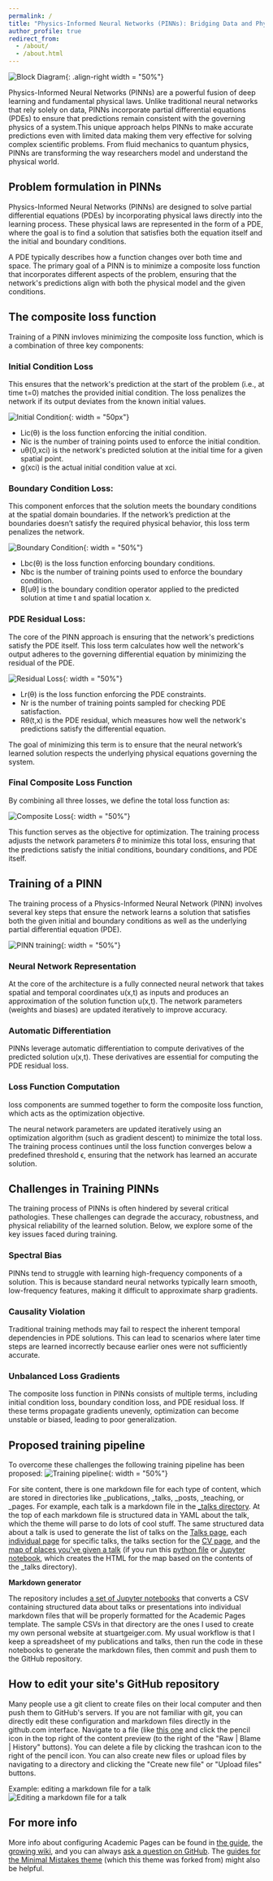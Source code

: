 ```yaml
---
permalink: /
title: "Physics-Informed Neural Networks (PINNs): Bridging Data and Physical Laws"
author_profile: true
redirect_from: 
  - /about/
  - /about.html
---
```

![Block Diagram](/images/PINN-diagram.png){: .align-right width = "50%"}

Physics-Informed Neural Networks (PINNs) are a powerful fusion of deep learning and fundamental physical laws. Unlike traditional neural networks that rely solely on data, PINNs incorporate partial differential equations (PDEs) to ensure that predictions remain consistent with the governing physics of a system.This unique approach helps PINNs to make accurate predictions even with limited data making them very effective for solving complex scientific problems. From fluid mechanics to quantum physics, PINNs are transforming the way researchers model and understand the physical world.

Problem formulation in PINNs
------
Physics-Informed Neural Networks (PINNs) are designed to solve partial differential equations (PDEs) by incorporating physical laws directly into the learning process. These physical laws are represented in the form of a PDE, where the goal is to find a solution that satisfies both the equation itself and the initial and boundary conditions.

A PDE typically describes how a function changes over both time and space. The primary goal of a PINN is to minimize a composite loss function that incorporates different aspects of the problem, ensuring that the network's predictions align with both the physical model and the given conditions.

The composite loss function
------
Training of a PINN invloves minimizing the composite loss function, which is a combination of three key components:

### Initial Condition Loss

 This ensures that the network's prediction at the start of the problem (i.e., at time t=0) matches the provided initial condition. The loss penalizes the network if its output deviates from the known initial values.

![Initial Condition](/images/initialLoss.png){: width = "50px"}

  - Lic(θ) is the loss function enforcing the initial condition.
  - Nic is the number of training points used to enforce the initial condition.
  - uθ(0,xci) is the network's predicted solution at the initial time for a given spatial point.
  - g(xci) is the actual initial condition value at xci.
​

### Boundary Condition Loss: 

This component enforces that the solution meets the boundary conditions at the spatial domain boundaries. If the network’s prediction at the boundaries doesn’t satisfy the required physical behavior, this loss term penalizes the network.

![Boundary Condition](/images/Boundloss.png){: width = "50%"}

  - Lbc(θ) is the loss function enforcing boundary conditions.
  - Nbc is the number of training points used to enforce the boundary condition.
  - B[uθ] is the boundary condition operator applied to the predicted solution at time t and spatial location x.

### PDE Residual Loss: 
The core of the PINN approach is ensuring that the network's predictions satisfy the PDE itself. This loss term calculates how well the network's output adheres to the governing differential equation by minimizing the residual of the PDE.

![Residual Loss](/images/resloss.png){: width = "50%"}

  - Lr(θ) is the loss function enforcing the PDE constraints.
  - Nr is the number of training points sampled for checking PDE satisfaction.
  - Rθ(t,x) is the PDE residual, which measures how well the network's predictions satisfy the differential equation.

The goal of minimizing this term is to ensure that the neural network’s learned solution respects the underlying physical equations governing the system.

### Final Composite Loss Function

By combining all three losses, we define the total loss function as:

![Composite Loss](/images/comploss.png){: width = "50%"}

This function serves as the objective for optimization. The training process adjusts the network parameters 𝜃 to minimize this total loss, ensuring that the predictions satisfy the initial
conditions, boundary conditions, and PDE itself.


Training of a PINN
------
The training process of a Physics-Informed Neural Network (PINN) involves several key steps that ensure the network learns a solution that satisfies both the given initial and boundary conditions as well as the underlying partial differential equation (PDE). 

![PINN training](/images/PINNtr.png){: width = "50%"}

### Neural Network Representation
At the core of the architecture is a fully connected neural network that takes spatial and temporal coordinates u(x,t) as inputs and produces an approximation of the solution function u(x,t). The network parameters (weights and biases) are updated iteratively to improve accuracy.

### Automatic Differentiation
PINNs leverage automatic differentiation to compute derivatives of the predicted solution u(x,t). These derivatives are essential for computing the PDE residual loss.

### Loss Function Computation
loss components are summed together to form the composite loss function, which acts as the optimization objective.

The neural network parameters are updated iteratively using an optimization algorithm (such as gradient descent) to minimize the total loss. The training process continues until the loss function converges below a predefined threshold ϵ, ensuring that the network has learned an accurate solution.


Challenges in Training PINNs
------
The training process of PINNs is often hindered by several critical pathologies. These challenges can degrade the accuracy, robustness, and physical reliability of the learned solution. Below, we explore some of the key issues faced during training.

### Spectral Bias
PINNs tend to struggle with learning high-frequency components of a solution. This is because standard neural networks typically learn smooth, low-frequency features, making it difficult to approximate sharp gradients.

### Causality Violation
Traditional training methods may fail to respect the inherent temporal dependencies in PDE solutions. This can lead to scenarios where later time steps are learned incorrectly because earlier ones were not sufficiently accurate.

### Unbalanced Loss Gradients
The composite loss function in PINNs consists of multiple terms, including initial condition loss, boundary condition loss, and PDE residual loss. If these terms propagate gradients unevenly, optimization can become unstable or biased, leading to poor generalization.

Proposed training pipeline
------
To overcome these challenges the following training pipeline has been proposed:
![Training pipeline](/images/TrPipeline.png){: width = "50%"}


For site content, there is one markdown file for each type of content, which are stored in directories like _publications, _talks, _posts, _teaching, or _pages. For example, each talk is a markdown file in the [_talks directory](https://github.com/academicpages/academicpages.github.io/tree/master/_talks). At the top of each markdown file is structured data in YAML about the talk, which the theme will parse to do lots of cool stuff. The same structured data about a talk is used to generate the list of talks on the [Talks page](https://academicpages.github.io/talks), each [individual page](https://academicpages.github.io/talks/2012-03-01-talk-1) for specific talks, the talks section for the [CV page](https://academicpages.github.io/cv), and the [map of places you've given a talk](https://academicpages.github.io/talkmap.html) (if you run this [python file](https://github.com/academicpages/academicpages.github.io/blob/master/talkmap.py) or [Jupyter notebook](https://github.com/academicpages/academicpages.github.io/blob/master/talkmap.ipynb), which creates the HTML for the map based on the contents of the _talks directory).

**Markdown generator**

The repository includes [a set of Jupyter notebooks](https://github.com/academicpages/academicpages.github.io/tree/master/markdown_generator
) that converts a CSV containing structured data about talks or presentations into individual markdown files that will be properly formatted for the Academic Pages template. The sample CSVs in that directory are the ones I used to create my own personal website at stuartgeiger.com. My usual workflow is that I keep a spreadsheet of my publications and talks, then run the code in these notebooks to generate the markdown files, then commit and push them to the GitHub repository.

How to edit your site's GitHub repository
------
Many people use a git client to create files on their local computer and then push them to GitHub's servers. If you are not familiar with git, you can directly edit these configuration and markdown files directly in the github.com interface. Navigate to a file (like [this one](https://github.com/academicpages/academicpages.github.io/blob/master/_talks/2012-03-01-talk-1.md) and click the pencil icon in the top right of the content preview (to the right of the "Raw | Blame | History" buttons). You can delete a file by clicking the trashcan icon to the right of the pencil icon. You can also create new files or upload files by navigating to a directory and clicking the "Create new file" or "Upload files" buttons. 

Example: editing a markdown file for a talk
![Editing a markdown file for a talk](/images/editing-talk.png)

For more info
------
More info about configuring Academic Pages can be found in [the guide](https://academicpages.github.io/markdown/), the [growing wiki](https://github.com/academicpages/academicpages.github.io/wiki), and you can always [ask a question on GitHub](https://github.com/academicpages/academicpages.github.io/discussions). The [guides for the Minimal Mistakes theme](https://mmistakes.github.io/minimal-mistakes/docs/configuration/) (which this theme was forked from) might also be helpful.
